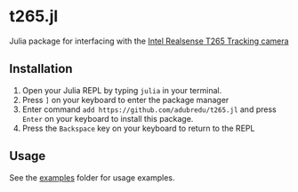 # t265.jl
Julia package for interfacing with the [Intel Realsense T265 Tracking camera](https://www.intelrealsense.com/tracking-camera-t265/)

## Installation
1. Open your Julia REPL by typing  `julia` in your terminal.
2. Press `]` on your keyboard to enter the package manager
3. Enter command `add https://github.com/adubredu/t265.jl` and press `Enter` on your keyboard to install this package.
4. Press the `Backspace` key on your keyboard to return to the REPL

## Usage
See the [examples](examples) folder for usage examples.